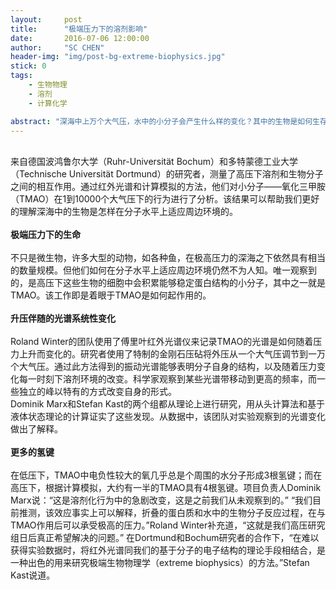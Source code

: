 ```yaml
---
layout:     post
title:      "极端压力下的溶剂影响"
date:       2016-07-06 12:00:00
author:     "SC CHEN"
header-img: "img/post-bg-extreme-biophysics.jpg"
stick: 0
tags:
    - 生物物理
    - 溶剂
    - 计算化学

abstract: "深海中上万个大气压，水中的小分子会产生什么样的变化？其中的生物是如何生存的？"
---
```




<div>
    <br>
    来自德国波鸿鲁尔大学（Ruhr-Universität Bochum）和多特蒙德工业大学（Technische Universität Dortmund）的研究者，测量了高压下溶剂和生物分子之间的相互作用。通过红外光谱和计算模拟的方法，他们对小分子——氧化三甲胺（TMAO）在1到10000个大气压下的行为进行了分析。该结果可以帮助我们更好的理解深海中的生物是怎样在分子水平上适应周边环境的。
    <br>
    <br><b>极端压力下的生命</b>
    <br>
    <br>不只是微生物，许多大型的动物，如各种鱼，在极高压力的深海之下依然具有相当的数量规模。但他们如何在分子水平上适应周边环境仍然不为人知。唯一观察到的，是高压下这些生物的细胞中会积累能够稳定蛋白结构的小分子，其中之一就是TMAO。该工作即是着眼于TMAO是如何起作用的。
    <br>
    <br><b>升压伴随的光谱系统性变化</b>
    <br>
    <br>Roland Winter的团队使用了傅里叶红外光谱仪来记录TMAO的光谱是如何随着压力上升而变化的。研究者使用了特制的金刚石压砧将外压从一个大气压调节到一万个大气压。通过此方法得到的振动光谱能够表明分子自身的结构，以及随着压力变化每一时刻下溶剂环境的改变。科学家观察到某些光谱带移动到更高的频率，而一些独立的峰以特有的方式改变自身的形式。
    <br>Dominik Marx和Stefan Kast的两个组都从理论上进行研究，用从头计算法和基于液体状态理论的计算证实了这些发现。从数据中，该团队对实验观察到的光谱变化做出了解释。
    <br>
    <br><b>更多的氢键</b>
    <br>
    <br>在低压下，TMAO中电负性较大的氧几乎总是个周围的水分子形成3根氢键；而在高压下，根据计算模拟，大约有一半的TMAO具有4根氢键。项目负责人Dominik Marx说：“这是溶剂化行为中的急剧改变，这是之前我们从未观察到的。”
“我们目前推测，该效应事实上可以解释，折叠的蛋白质和水中的生物分子反应过程，在与TMAO作用后可以承受极高的压力。”Roland Winter补充道，“这就是我们高压研究组日后真正希望解决的问题。”
在Dortmund和Bochum研究者的合作下，“在难以获得实验数据时，将红外光谱同我们的基于分子的电子结构的理论手段相结合，是一种出色的用来研究极端生物物理学（extreme biophysics）的方法。”Stefan Kast说道。
    <br>
</div>
